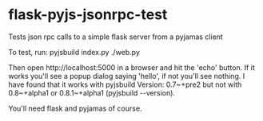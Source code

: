 flask-pyjs-jsonrpc-test
=======================

Tests json rpc calls to a simple flask server from a pyjamas client

To test, run:
pyjsbuild index.py
./web.py

Then open http://localhost:5000 in a browser and hit the 'echo' button.
If it works you'll see a popup dialog saying 'hello', if not you'll
see nothing. I have found that it works with pyjsbuild Version: 0.7~+pre2
but not with 0.8~+alpha1  or 0.8.1~+alpha1 (pyjsbuild --version).

You'll need flask and pyjamas of course.
